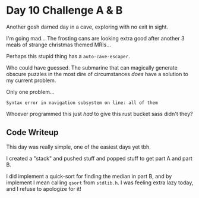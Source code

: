 # Day 10 Challenge A & B

Another gosh darned day in a cave, exploring with no exit in sight.

I'm going mad... The frosting cans are looking extra good after another 3 meals of strange christmas themed MRIs...

Perhaps this stupid thing has a `auto-cave-escaper`.

Who could have guessed. The submarine that can magically generate obscure puzzles in the most dire of circumstances *does* have a solution to my current problem.

Only one problem...

`Syntax error in navigation subsystem on line: all of them`

Whoever programmed this just *had* to give this rust bucket sass didn't they?

## **Code Writeup**

This day was really simple, one of the easiest days yet tbh.

I created a "stack" and pushed stuff and popped stuff to get part A and part B.

I did implement a quick-sort for finding the median in part B, and by implement I mean calling `qsort` from `stdlib.h`. I was feeling extra lazy today, and I refuse to apologize for it!
